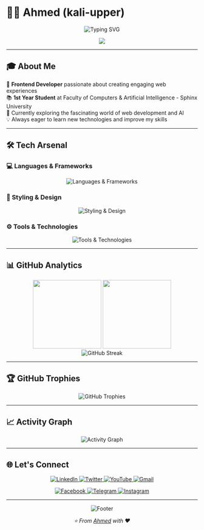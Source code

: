 # 👨‍💻 Ahmed (kali-upper)

<div align="center">
  <img src="https://readme-typing-svg.herokuapp.com?font=Fira+Code&pause=1000&color=00D9FF&center=true&vCenter=true&width=435&lines=Frontend+Developer;Web+Development+Enthusiast;Always+Learning+New+Technologies" alt="Typing SVG" />
</div>

<p align="center">
  <img src="https://komarev.com/ghpvc/?username=kali-upper&label=Profile%20Views&color=0e75b6&style=for-the-badge" />
</p>

---

## 🎓 About Me

🎯 **Frontend Developer** passionate about creating engaging web experiences  
📚 **1st Year Student** at Faculty of Computers & Artificial Intelligence - Sphinx University  
🌟 Currently exploring the fascinating world of web development and AI  
💡 Always eager to learn new technologies and improve my skills

---

## 🛠️ Tech Arsenal

### 💻 Languages & Frameworks
<p align="center">
  <img src="https://skillicons.dev/icons?i=js,ts,react,html,css" alt="Languages & Frameworks" />
</p>

### 🎨 Styling & Design
<p align="center">
  <img src="https://skillicons.dev/icons?i=tailwind,sass,figma" alt="Styling & Design" />
</p>

### ⚙️ Tools & Technologies
<p align="center">
  <img src="https://skillicons.dev/icons?i=nodejs,git,github,vscode,npm" alt="Tools & Technologies" />
</p>

---

## 📊 GitHub Analytics

<div align="center">
  <img height="180em" src="https://github-readme-stats.vercel.app/api?username=kali-upper&show_icons=true&theme=tokyonight&include_all_commits=true&count_private=true&hide_border=true"/>
  <img height="180em" src="https://github-readme-stats.vercel.app/api/top-langs/?username=kali-upper&layout=compact&theme=tokyonight&hide_border=true"/>
</div>

<div align="center">
  <img src="https://github-readme-streak-stats.herokuapp.com?user=kali-upper&theme=tokyonight&hide_border=true" alt="GitHub Streak" />
</div>

---

## 🏆 GitHub Trophies

<p align="center">
  <img src="https://github-profile-trophy.vercel.app/?username=kali-upper&theme=tokyonight&no-frame=true&no-bg=false&margin-w=4" alt="GitHub Trophies" />
</p>

---

## 📈 Activity Graph

<div align="center">
  <img src="https://github-readme-activity-graph.vercel.app/graph?username=kali-upper&theme=tokyo-night&hide_border=true" alt="Activity Graph" />
</div>

---

## 🌐 Let's Connect

<p align="center">
  <a href="https://linkedin.com" target="_blank">
    <img src="https://img.shields.io/badge/LinkedIn-0077B5?style=for-the-badge&logo=linkedin&logoColor=white" alt="LinkedIn" />
  </a>
  <a href="https://x.com/AHME0016K" target="_blank">
    <img src="https://img.shields.io/badge/Twitter-1DA1F2?style=for-the-badge&logo=twitter&logoColor=white" alt="Twitter" />
  </a>
  <a href="https://www.youtube.com/@FOTETUBE" target="_blank">
    <img src="https://img.shields.io/badge/YouTube-FF0000?style=for-the-badge&logo=youtube&logoColor=white" alt="YouTube" />
  </a>
  <a href="mailto:ahmedaboalayoun@gmail.com" target="_blank">
    <img src="https://img.shields.io/badge/Gmail-D14836?style=for-the-badge&logo=gmail&logoColor=white" alt="Gmail" />
  </a>
</p>

<p align="center">
  <a href="https://www.facebook.com/profile.php?id=61578407231407" target="_blank">
    <img src="https://img.shields.io/badge/Facebook-1877F2?style=for-the-badge&logo=facebook&logoColor=white" alt="Facebook" />
  </a>
  <a href="https://t.me/ACYRO0016K" target="_blank">
    <img src="https://img.shields.io/badge/Telegram-2CA5E0?style=for-the-badge&logo=telegram&logoColor=white" alt="Telegram" />
  </a>
  <a href="https://www.instagram.com/devtech.team/" target="_blank">
    <img src="https://img.shields.io/badge/Instagram-E4405F?style=for-the-badge&logo=instagram&logoColor=white" alt="Instagram" />
  </a>
</p>

---

<div align="center">
  <img src="https://capsule-render.vercel.app/api?type=waving&color=gradient&height=100&section=footer" alt="Footer" />
</div>

<p align="center">
  <i>⭐️ From <a href="https://github.com/kali-upper">Ahmed</a> with ❤️</i>
</p>
